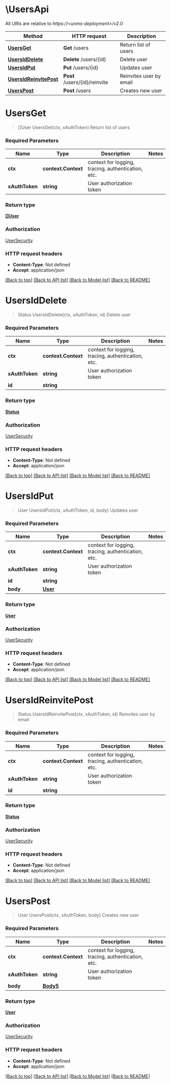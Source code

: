 # \UsersApi

All URIs are relative to *https://&lt;unms-deployment&gt;/v2.0*

Method | HTTP request | Description
------------- | ------------- | -------------
[**UsersGet**](UsersApi.md#UsersGet) | **Get** /users | Return list of users
[**UsersIdDelete**](UsersApi.md#UsersIdDelete) | **Delete** /users/{id} | Delete user
[**UsersIdPut**](UsersApi.md#UsersIdPut) | **Put** /users/{id} | Updates user
[**UsersIdReinvitePost**](UsersApi.md#UsersIdReinvitePost) | **Post** /users/{id}/reinvite | Reinvites user by email
[**UsersPost**](UsersApi.md#UsersPost) | **Post** /users | Creates new user


# **UsersGet**
> []User UsersGet(ctx, xAuthToken)
Return list of users

### Required Parameters

Name | Type | Description  | Notes
------------- | ------------- | ------------- | -------------
 **ctx** | **context.Context** | context for logging, tracing, authentication, etc.
  **xAuthToken** | **string**| User authorization token | 

### Return type

[**[]User**](User.md)

### Authorization

[UserSecurity](../README.md#UserSecurity)

### HTTP request headers

 - **Content-Type**: Not defined
 - **Accept**: application/json

[[Back to top]](#) [[Back to API list]](../README.md#documentation-for-api-endpoints) [[Back to Model list]](../README.md#documentation-for-models) [[Back to README]](../README.md)

# **UsersIdDelete**
> Status UsersIdDelete(ctx, xAuthToken, id)
Delete user

### Required Parameters

Name | Type | Description  | Notes
------------- | ------------- | ------------- | -------------
 **ctx** | **context.Context** | context for logging, tracing, authentication, etc.
  **xAuthToken** | **string**| User authorization token | 
  **id** | **string**|  | 

### Return type

[**Status**](Status.md)

### Authorization

[UserSecurity](../README.md#UserSecurity)

### HTTP request headers

 - **Content-Type**: Not defined
 - **Accept**: application/json

[[Back to top]](#) [[Back to API list]](../README.md#documentation-for-api-endpoints) [[Back to Model list]](../README.md#documentation-for-models) [[Back to README]](../README.md)

# **UsersIdPut**
> User UsersIdPut(ctx, xAuthToken, id, body)
Updates user

### Required Parameters

Name | Type | Description  | Notes
------------- | ------------- | ------------- | -------------
 **ctx** | **context.Context** | context for logging, tracing, authentication, etc.
  **xAuthToken** | **string**| User authorization token | 
  **id** | **string**|  | 
  **body** | [**User**](User.md)|  | 

### Return type

[**User**](User.md)

### Authorization

[UserSecurity](../README.md#UserSecurity)

### HTTP request headers

 - **Content-Type**: Not defined
 - **Accept**: application/json

[[Back to top]](#) [[Back to API list]](../README.md#documentation-for-api-endpoints) [[Back to Model list]](../README.md#documentation-for-models) [[Back to README]](../README.md)

# **UsersIdReinvitePost**
> Status UsersIdReinvitePost(ctx, xAuthToken, id)
Reinvites user by email

### Required Parameters

Name | Type | Description  | Notes
------------- | ------------- | ------------- | -------------
 **ctx** | **context.Context** | context for logging, tracing, authentication, etc.
  **xAuthToken** | **string**| User authorization token | 
  **id** | **string**|  | 

### Return type

[**Status**](Status.md)

### Authorization

[UserSecurity](../README.md#UserSecurity)

### HTTP request headers

 - **Content-Type**: Not defined
 - **Accept**: application/json

[[Back to top]](#) [[Back to API list]](../README.md#documentation-for-api-endpoints) [[Back to Model list]](../README.md#documentation-for-models) [[Back to README]](../README.md)

# **UsersPost**
> User UsersPost(ctx, xAuthToken, body)
Creates new user

### Required Parameters

Name | Type | Description  | Notes
------------- | ------------- | ------------- | -------------
 **ctx** | **context.Context** | context for logging, tracing, authentication, etc.
  **xAuthToken** | **string**| User authorization token | 
  **body** | [**Body5**](Body5.md)|  | 

### Return type

[**User**](User.md)

### Authorization

[UserSecurity](../README.md#UserSecurity)

### HTTP request headers

 - **Content-Type**: Not defined
 - **Accept**: application/json

[[Back to top]](#) [[Back to API list]](../README.md#documentation-for-api-endpoints) [[Back to Model list]](../README.md#documentation-for-models) [[Back to README]](../README.md)

